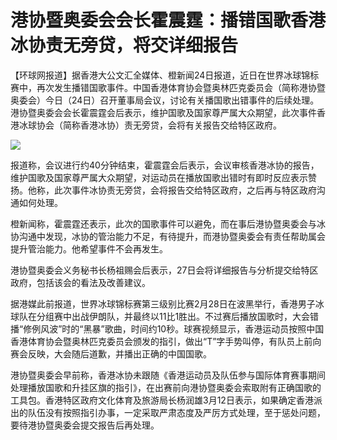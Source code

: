 # 港协暨奥委会会长霍震霆：播错国歌香港冰协责无旁贷，将交详细报告

【环球网报道】据香港大公文汇全媒体、橙新闻24日报道，近日在世界冰球锦标赛中，再次发生播错国歌事件。中国香港体育协会暨奥林匹克委员会（简称港协暨奥委会）今日（24日）召开董事局会议，讨论有关播国歌出错事件的后续处理。港协暨奥委会会长霍震霆会后表示，维护国歌及国家尊严属大众期望，此次事件香港冰球协会（简称香港冰协）责无旁贷，会将有关报告交给特区政府。

![](https://inews.gtimg.com/om_bt/ObRBRJJBBvNe9I_ctLTQByMUmEvyGQ4YYDKOW0MqEmm4YAA/1000)

报道称，会议进行约40分钟结束，霍震霆会后表示，会议审核香港冰协的报告，维护国歌及国家尊严属大众期望，对运动员在播放国歌出错时有即时反应表示赞扬。他称，此次事件冰协责无旁贷，会将报告交给特区政府，之后再与特区政府沟通如何处理。

橙新闻称，霍震霆还表示，此次的国歌事件可以避免，而在事后港协暨奥委会与冰协沟通中发现，冰协的管治能力不足，有待提升，而港协暨奥委会有责任帮助属会提升管治能力。他希望事件不会再发生。

港协暨奥委会义务秘书长杨祖赐会后表示，27日会将详细报告与分析提交给特区政府，包括该会的看法及改善建议。

据港媒此前报道，世界冰球锦标赛第三级别比赛2月28日在波黑举行，香港男子冰球队在分组赛中出战伊朗队，并最终以11比1胜出。不过赛后播放国歌时，大会错播“修例风波”时的“黑暴”歌曲，时间约10秒。球赛视频显示，香港运动员按照中国香港体育协会暨奥林匹克委员会颁发的指引，做出“T”字手势叫停，有队员上前向赛会反映，大会随后道歉，并播出正确的中国国歌。

港协暨奥委会早前称，香港冰协未跟随《香港运动员及队伍参与国际体育赛事期间处理播放国歌和升挂区旗的指引》，在出赛前向港协暨奥委会索取附有正确国歌的工具包。香港特区政府文化体育及旅游局长杨润雄3月12日表示，如果确定香港派出的队伍没有按照指引办事，一定采取严肃态度及严厉方式处理，至于惩处问题，要待港协暨奥委会提交报告后再处理。

